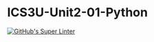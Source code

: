 # ICS3U-Unit2-01-Python

[![GitHub's Super Linter](https://github.com/Joshua-Yeung-2/ICS3U-Unit2-01-Python/workflows/GitHub's%20Super%20Linter/badge.svg)](https://github.com/Joshua-Yeung-2/ICS3U-Unit2-01-Python/actions)
